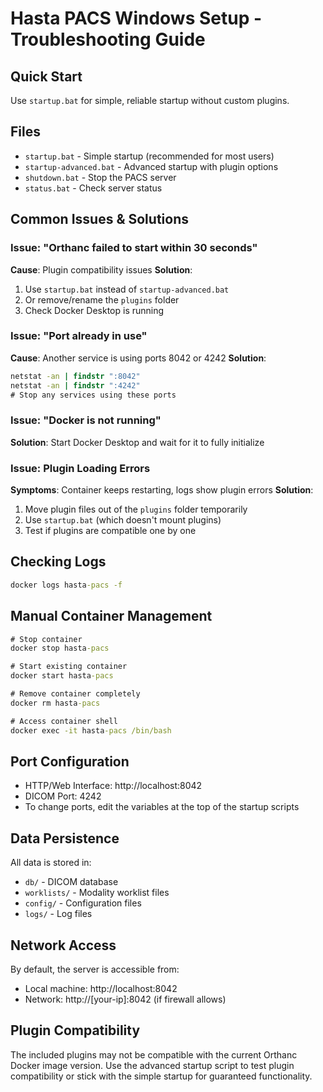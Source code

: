 # Hasta PACS Windows Setup - Troubleshooting Guide

## Quick Start
Use `startup.bat` for simple, reliable startup without custom plugins.

## Files
- `startup.bat` - Simple startup (recommended for most users)
- `startup-advanced.bat` - Advanced startup with plugin options
- `shutdown.bat` - Stop the PACS server  
- `status.bat` - Check server status

## Common Issues & Solutions

### Issue: "Orthanc failed to start within 30 seconds"
**Cause**: Plugin compatibility issues
**Solution**: 
1. Use `startup.bat` instead of `startup-advanced.bat`
2. Or remove/rename the `plugins` folder
3. Check Docker Desktop is running

### Issue: "Port already in use"
**Cause**: Another service is using ports 8042 or 4242
**Solution**:
```cmd
netstat -an | findstr ":8042"
netstat -an | findstr ":4242"
# Stop any services using these ports
```

### Issue: "Docker is not running"
**Solution**: Start Docker Desktop and wait for it to fully initialize

### Issue: Plugin Loading Errors
**Symptoms**: Container keeps restarting, logs show plugin errors
**Solution**: 
1. Move plugin files out of the `plugins` folder temporarily
2. Use `startup.bat` (which doesn't mount plugins)
3. Test if plugins are compatible one by one

## Checking Logs
```cmd
docker logs hasta-pacs -f
```

## Manual Container Management
```cmd
# Stop container
docker stop hasta-pacs

# Start existing container  
docker start hasta-pacs

# Remove container completely
docker rm hasta-pacs

# Access container shell
docker exec -it hasta-pacs /bin/bash
```

## Port Configuration
- HTTP/Web Interface: http://localhost:8042
- DICOM Port: 4242
- To change ports, edit the variables at the top of the startup scripts

## Data Persistence
All data is stored in:
- `db/` - DICOM database
- `worklists/` - Modality worklist files
- `config/` - Configuration files
- `logs/` - Log files

## Network Access
By default, the server is accessible from:
- Local machine: http://localhost:8042
- Network: http://[your-ip]:8042 (if firewall allows)

## Plugin Compatibility
The included plugins may not be compatible with the current Orthanc Docker image version. Use the advanced startup script to test plugin compatibility or stick with the simple startup for guaranteed functionality.

